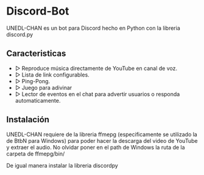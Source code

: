 # Discord-Bot
UNEDL-CHAN es un bot para Discord hecho en Python con la libreria discord.py

## Caracteristicas
  - ▷ Reproduce música directamente de YouTube en canal de voz.
  - ▷ Lista de link configurables.
  - ▷ Ping-Pong.
  - ▷ Juego para adivinar
  - ▷ Lector de eventos en el chat para advertir usuarios o responda automaticamente.

## Instalación
UNEDL-CHAN requiere de la libreria ffmepg (especificamente se utilizado la de BtbN para Windows) para poder hacer la descarga del video de YouTube y extraer el audio. No olvidar poner en el path de Windows la ruta de la carpeta de ffmepg/bin/

De igual manera instalar la libreria discordpy
